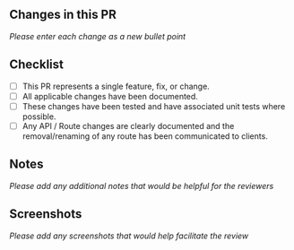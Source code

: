 ## Changes in this PR
_Please enter each change as a new bullet point_

## Checklist
- [ ] This PR represents a single feature, fix, or change.
- [ ] All applicable changes have been documented.
- [ ] These changes have been tested and have associated unit tests where possible.
- [ ] Any API / Route changes are clearly documented and the removal/renaming of any route has been communicated to clients.

## Notes
_Please add any additional notes that would be helpful for the reviewers_

## Screenshots
_Please add any screenshots that would help facilitate the review_
